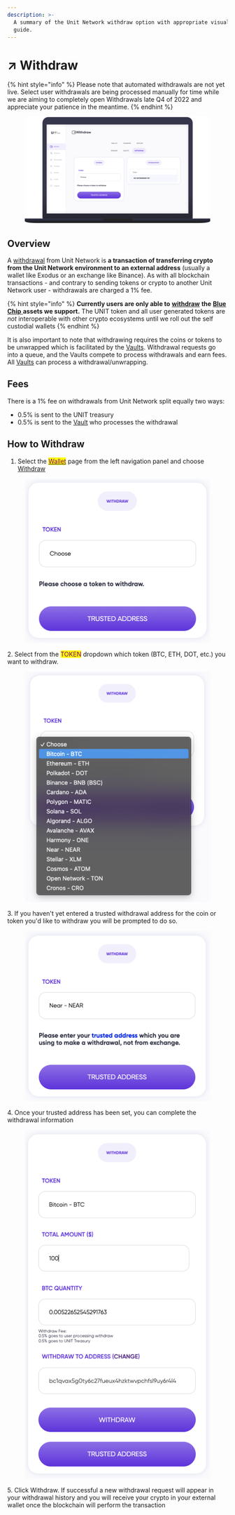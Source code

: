 ```yaml
---
description: >-
  A summary of the Unit Network withdraw option with appropriate visuals to
  guide.
---
```


# ↗ Withdraw

{% hint style="info" %}
Please note that automated withdrawals are not yet live. Select user withdrawals are being processed manually for time while we are aiming to completely open Withdrawals late Q4 of 2022 and appreciate your patience in the meantime.
{% endhint %}

<figure><img src="../../../.gitbook/assets/Withdraw.png" alt="An image of the withdraw dashboard"><figcaption></figcaption></figure>

## Overview

A [withdrawal](https://www.unit.network/wallet/withdraw) from Unit Network is **a transaction of transferring crypto from the Unit Network environment to an external address** (usually a wallet like Exodus or an exchange like Binance). As with all blockchain transactions - and contrary to sending tokens or crypto to another Unit Network  user - withdrawals are charged a 1% fee.

{% hint style="info" %}
**Currently users are only able to** [**withdraw**](https://www.unit.network/wallet/withdraw) **the** [**Blue Chip** ](broken-reference)**assets we support.** The UNIT token and all user generated tokens are _not_ interoperable with other crypto ecosystems until we roll out the self custodial wallets
{% endhint %}

It is also important to note that withdrawing requires the coins or tokens to be unwrapped which is facilitated by the [Vaults](exchange.md). Withdrawal requests go into a queue, and the Vaults compete to process withdrawals and earn fees. All [Vaults](exchange.md) can process a withdrawal/unwrapping.

## Fees

There is a 1% fee on withdrawals from Unit Network split equally two ways:

* 0.5% is sent to the UNIT treasury
* 0.5% is sent to the [Vault](exchange.md) who processes the withdrawal

## How to Withdraw

1. Select the [<mark style="color:purple;">Wallet</mark>](https://www.unit.network/wallet) page from the left navigation panel and choose [Withdraw](https://www.unit.network/wallet/withdraw)

<div align="left">

<figure><img src="../../../.gitbook/assets/Screen Shot 2022-10-11 at 12.38.34 pm.png" alt="An Image of the withdraw tab on Unit Network webapp."><figcaption></figcaption></figure>

</div>

2\. Select from the <mark style="color:purple;">TOKEN</mark> dropdown which token (BTC, ETH, DOT, etc.) you want to withdraw.&#x20;

<div align="left">

<figure><img src="../../../.gitbook/assets/Screen Shot 2022-10-11 at 12.41.43 pm.png" alt="An image containing the list of tokens that available for selection."><figcaption></figcaption></figure>

</div>

3\. If you haven't yet entered a trusted withdrawal address for the coin or token you'd like to withdraw you will be prompted to do so.

<div align="left">

<figure><img src="../../../.gitbook/assets/Screen Shot 2022-10-11 at 12.43.56 pm.png" alt="An image showing a withdraw of Near-NEAR is about to be made. A blank space to input the Near-NEAR address is right below."><figcaption></figcaption></figure>

</div>

4\. Once your trusted address has been set, you can complete the withdrawal information

<div align="left">

<figure><img src="../../../.gitbook/assets/Screen Shot 2022-10-11 at 12.47.28 pm.png" alt="An image of another withdraw page. Details including the token, token amount, quantity of token, etc., are requested. "><figcaption></figcaption></figure>

</div>

5\. Click Withdraw. If successful a new withdrawal request will appear in your withdrawal history and you will receive your crypto in your external wallet once the blockchain will perform the transaction

##
